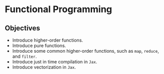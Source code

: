 # Functional Programming

## Objectives

+ Introduce higher-order functions.
+ Introduce pure functions.
+ Introduce some common higher-order functions, such as `map`, `reduce`, and `filter`.
+ Introduce just in time compilation in `Jax`.
+ Introduce vectorization in `Jax`.